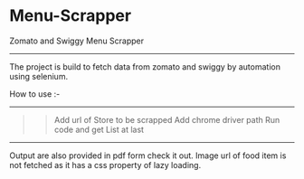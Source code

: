 # Menu-Scrapper
Zomato and Swiggy Menu Scrapper
______________________________________________________________________________________________________

The project is build to fetch data from zomato and swiggy by automation using selenium.





How to use :-
______________________________________________________________________________________________________
 >> Add url of Store to be scrapped
 >> Add chrome driver path
 >> Run code and get List<Products> at last
______________________________________________________________________________________________________


Output are also provided in pdf form check it out.
Image url of food item is not fetched as it has a css property of lazy loading.
